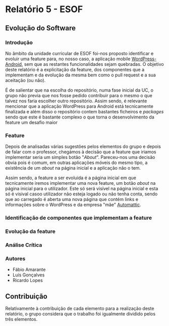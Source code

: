 # Relatório 5 - ESOF #
## Evolução do Software ##
### Introdução

No âmbito da unidade curricular de ESOF foi-nos proposto identificar e evoluir uma feature para, no nosso caso, a aplicação mobile [WordPress-Android](https://github.com/wordpress-mobile/WordPress-Android), sem que as restantes funcionalidades sejam quebradas. O objetivo deste relatório é a explicitação da feature, dos componentes que a implementam e da evolução da mesma bem como o pull request e a sua aceitação (ou não).

É de salientar que na escolha do repositório, numa fase inicial da UC, o grupo não previa que nos fosse pedido contribuir para o mesmo o que talvez nos faria escolher outro repositório. Assim sendo, é relevante mencionar que a aplicação WordPress para Android está tecnicamente finalizada e além disso o repositório contem bastantes ficheiros e *packages* sendo que este é bastante complexo o que torna o desenvolvimento da feature um desafio maior


### Feature 

Depois de analisadas várias sugestões pelos elementos do grupo e depois de falar com o professor, chegámos à decisão que a feature que iriamos implementar seria um simples botão "*About*". Pareceu-nos uma decisão obvia pois é comum, em outras aplicações móveis do mesmo tipo, a existência de um *about* na página inicial e a aplicação não o tem. 

Assim sendo, a feature a ser evoluida é a página inicial em que tecnicamente iremos implementar uma nova feature, um botão *about* na página inicial para o utilizador. Este só será visível na página inicial e esta só é visival casoo utilizador não esteja logado ou não tenha conta, sendo que ao carregado é aberta uma nova página que contém links e informações sobre o WordPress e da empresa "mãe" [Automattic](https://automattic.com/).


### Identificação de componentes que implementam a feature




### Evolução da feature




### Análise Crítica




### Autores

* Fábio Amarante
* Luís Gonçalves
* Ricardo Lopes


## Contribuição

Relativamente à contribuição de cada elemento para a realização deste relatório, o grupo considera que o trabalho foi igualmente dividido pelos três elementos.
